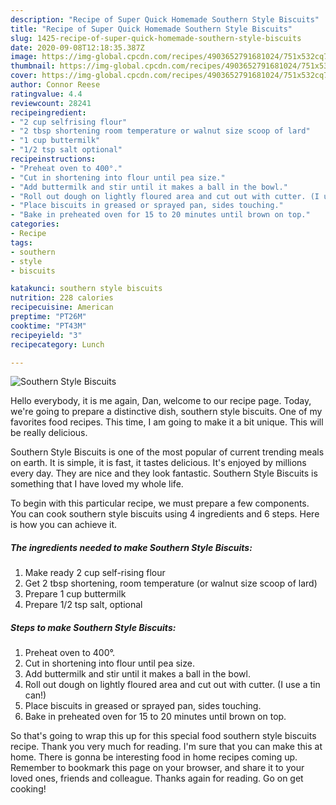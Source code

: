 ```yaml
---
description: "Recipe of Super Quick Homemade Southern Style Biscuits"
title: "Recipe of Super Quick Homemade Southern Style Biscuits"
slug: 1425-recipe-of-super-quick-homemade-southern-style-biscuits
date: 2020-09-08T12:18:35.387Z
image: https://img-global.cpcdn.com/recipes/4903652791681024/751x532cq70/southern-style-biscuits-recipe-main-photo.jpg
thumbnail: https://img-global.cpcdn.com/recipes/4903652791681024/751x532cq70/southern-style-biscuits-recipe-main-photo.jpg
cover: https://img-global.cpcdn.com/recipes/4903652791681024/751x532cq70/southern-style-biscuits-recipe-main-photo.jpg
author: Connor Reese
ratingvalue: 4.4
reviewcount: 28241
recipeingredient:
- "2 cup selfrising flour"
- "2 tbsp shortening room temperature or walnut size scoop of lard"
- "1 cup buttermilk"
- "1/2 tsp salt optional"
recipeinstructions:
- "Preheat oven to 400°."
- "Cut in shortening into flour until pea size."
- "Add buttermilk and stir until it makes a ball in the bowl."
- "Roll out dough on lightly floured area and cut out with cutter. (I use a tin can!)"
- "Place biscuits in greased or sprayed pan, sides touching."
- "Bake in preheated oven for 15 to 20 minutes until brown on top."
categories:
- Recipe
tags:
- southern
- style
- biscuits

katakunci: southern style biscuits 
nutrition: 228 calories
recipecuisine: American
preptime: "PT26M"
cooktime: "PT43M"
recipeyield: "3"
recipecategory: Lunch

---
```



![Southern Style Biscuits](https://img-global.cpcdn.com/recipes/4903652791681024/751x532cq70/southern-style-biscuits-recipe-main-photo.jpg)

Hello everybody, it is me again, Dan, welcome to our recipe page. Today, we're going to prepare a distinctive dish, southern style biscuits. One of my favorites food recipes. This time, I am going to make it a bit unique. This will be really delicious.

Southern Style Biscuits is one of the most popular of current trending meals on earth. It is simple, it is fast, it tastes delicious. It's enjoyed by millions every day. They are nice and they look fantastic. Southern Style Biscuits is something that I have loved my whole life.




To begin with this particular recipe, we must prepare a few components. You can cook southern style biscuits using 4 ingredients and 6 steps. Here is how you can achieve it.

<!--inarticleads1-->

##### The ingredients needed to make Southern Style Biscuits:

1. Make ready 2 cup self-rising flour
1. Get 2 tbsp shortening, room temperature (or walnut size scoop of lard)
1. Prepare 1 cup buttermilk
1. Prepare 1/2 tsp salt, optional




<!--inarticleads2-->

##### Steps to make Southern Style Biscuits:

1. Preheat oven to 400°.
1. Cut in shortening into flour until pea size.
1. Add buttermilk and stir until it makes a ball in the bowl.
1. Roll out dough on lightly floured area and cut out with cutter. (I use a tin can!)
1. Place biscuits in greased or sprayed pan, sides touching.
1. Bake in preheated oven for 15 to 20 minutes until brown on top.




So that's going to wrap this up for this special food southern style biscuits recipe. Thank you very much for reading. I'm sure that you can make this at home. There is gonna be interesting food in home recipes coming up. Remember to bookmark this page on your browser, and share it to your loved ones, friends and colleague. Thanks again for reading. Go on get cooking!
